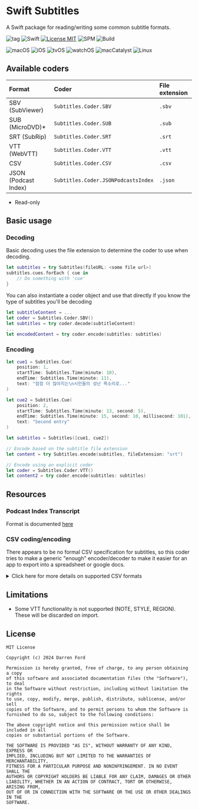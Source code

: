 # Swift Subtitles

A Swift package for reading/writing some common subtitle formats.

![tag](https://img.shields.io/github/v/tag/dagronf/SwiftSubtitles)
![Swift](https://img.shields.io/badge/Swift-5.4-orange.svg)
[![License MIT](https://img.shields.io/badge/license-MIT-magenta.svg)](https://github.com/dagronf/SwiftSubtitles/blob/master/LICENSE) 
![SPM](https://img.shields.io/badge/spm-compatible-maroon.svg)
![Build](https://img.shields.io/github/actions/workflow/status/dagronf/SwiftSubtitles/swift.yml)

![macOS](https://img.shields.io/badge/macOS-10.13+-darkblue)
![iOS](https://img.shields.io/badge/iOS-12+-crimson)
![tvOS](https://img.shields.io/badge/tvOS-12+-forestgreen)
![watchOS](https://img.shields.io/badge/watchOS-6+-indigo)
![macCatalyst](https://img.shields.io/badge/macCatalyst-2+-orangered)
![Linux](https://img.shields.io/badge/Linux-compatible-peru)

## Available coders

| Format               | Coder                               | File extension  |
|:---------------------|:------------------------------------|:----------------|
| SBV (SubViewer)      | `Subtitles.Coder.SBV`               | `.sbv`          |
| SUB (MicroDVD)*      | `Subtitles.Coder.SUB`               | `.sub`          |
| SRT (SubRip)         | `Subtitles.Coder.SRT`               | `.srt`          |
| VTT (WebVTT)         | `Subtitles.Coder.VTT`               | `.vtt`          |
| CSV                  | `Subtitles.Coder.CSV`               | `.csv`          |
| JSON (Podcast Index) | `Subtitles.Coder.JSONPodcastsIndex` | `.json`         |

* Read-only

## Basic usage

### Decoding

Basic decoding uses the file extension to determine the coder to use when decoding.

```swift
let subtitles = try Subtitles(fileURL: <some file url>)
subtitles.cues.forEach { cue in
	// Do something with 'cue'
}
```

You can also instantiate a coder object and use that directly if you know the type of subtitles you'll be decoding

```swift
let subtitleContent = ...
let coder = Subtitles.Coder.SBV()
let subtitles = try coder.decode(subtitleContent)
...
let encodedContent = try coder.encode(subtitles: subtitles)
``` 

### Encoding

```swift
let cue1 = Subtitles.Cue(
	position: 1,
	startTime: Subtitles.Time(minute: 10),
	endTime: Subtitles.Time(minute: 11),
	text: "점점 더 많아지는\n시민들의 성난 목소리로..."
)

let cue2 = Subtitles.Cue(
	position: 2,
	startTime: Subtitles.Time(minute: 13, second: 5),
	endTime: Subtitles.Time(minute: 15, second: 10, millisecond: 101),
	text: "Second entry"
)

let subtitles = Subtitles([cue1, cue2])

// Encode based on the subtitle file extension
let content = try Subtitles.encode(subtitles, fileExtension: "srt")

// Encode using an explicit coder
let coder = Subtitles.Coder.VTT()
let content2 = try coder.encode(subtitles: subtitles)
```

## Resources

### Podcast Index Transcript

Format is documented [here](https://github.com/Podcastindex-org/podcast-namespace/blob/main/transcripts/transcripts.md#json)

### CSV coding/encoding

There appears to be no formal CSV specification for subtitles, so this coder tries to make a generic "enough" encoder/decoder to make it easier for an app to export into a spreadsheet or google docs.

<details>
<summary>Click here for more details on supported CSV formats</summary>

The CSV must conform to [RFC 4180](https://www.rfc-editor.org/rfc/rfc4180.html)

* Text that contains double-quotes must be double-double-quoted (eg. ">> ALICE: My cat is named ""cat"" and is quite arrogant")
* Text containing newlines must be encapsulated in quotes. (eg. ">> ALICE: What about you?\n>> ROB: I don't have an opinion")

This library uses [TinyCSV](https://github.com/dagronf/TinyCSV) for CSV coding/decoding.

During decoding, the coder ignores the header if it exists, and assumes a particular ordering for the columns

### Row format

The header text for the CSV is not important, the ordering of the fields determine what type of data to expect

Detected row formats :-

* `<position>, <start-time>, <end-time>, <text>`

* position: The position of the cue (subtitle text) within the subtitles
* start-time: The time where the text appears on the screen
* end-time: The time where the text is removed from the screen
* The text to display

#### Time formats supported for decoding

* SBV style: `00:00:00.000`
* SRT style: `00:00:00,000`
* Common style: `00:00:00:000`
* milliseconds: `102727`

#### Examples using common style text formats

```
No.,Timecode In,Timecode Out,Subtitle
1, 00:00:00:599, 00:00:04.160, ">> ALICE: Hi, my name is Alice Miller and this is John Brown"
2, 00:00:04:160, 00:00:06.770, ">> JOHN: and we're the owners of ""Miller Bakery""."
```

```
Position,Start time,End Time,Text
51,00:00:00:599,00:00:04.160,">> ALICE: Hi, my name is Alice Miller and this is John Brown"
52,00:00:04:160,00:00:06.770,">> JOHN: and we're the owners of ""Miller Bakery""."
```

#### An example using millisecond durations and containing line feeds within the text

```
1, 91216, 93093, "РегалВю ТЕЛЕМАРКЕТИНГ
АНДЕРСЪН - МЕНИДЖЪР"
2, 102727, 104562, "Тук пише, че 5 години сте бил"
3, 104646, 107232, "мениджър на ресторант ""Ръсти Скапър""."
```

</details>

## Limitations

* Some VTT functionality is not supported (NOTE, STYLE, REGION). These will be discarded on import. 

## License

```
MIT License

Copyright (c) 2024 Darren Ford

Permission is hereby granted, free of charge, to any person obtaining a copy
of this software and associated documentation files (the "Software"), to deal
in the Software without restriction, including without limitation the rights
to use, copy, modify, merge, publish, distribute, sublicense, and/or sell
copies of the Software, and to permit persons to whom the Software is
furnished to do so, subject to the following conditions:

The above copyright notice and this permission notice shall be included in all
copies or substantial portions of the Software.

THE SOFTWARE IS PROVIDED "AS IS", WITHOUT WARRANTY OF ANY KIND, EXPRESS OR
IMPLIED, INCLUDING BUT NOT LIMITED TO THE WARRANTIES OF MERCHANTABILITY,
FITNESS FOR A PARTICULAR PURPOSE AND NONINFRINGEMENT. IN NO EVENT SHALL THE
AUTHORS OR COPYRIGHT HOLDERS BE LIABLE FOR ANY CLAIM, DAMAGES OR OTHER
LIABILITY, WHETHER IN AN ACTION OF CONTRACT, TORT OR OTHERWISE, ARISING FROM,
OUT OF OR IN CONNECTION WITH THE SOFTWARE OR THE USE OR OTHER DEALINGS IN THE
SOFTWARE.
```
